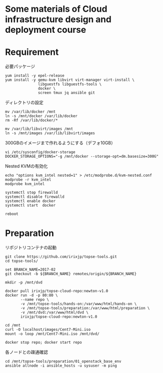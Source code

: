 # Some materials of Cloud infrastructure design and deployment course

# Requirement

必要パッケージ
```
yum install -y epel-release
yum install -y qemu-kvm libvirt virt-manager virt-install \
               libguestfs libguestfs-tools \
               docker \
               screen tmux jq ansible git
```

ディレクトリの設定
```
mv /var/lib/docker /mnt
ln -s /mnt/docker /var/lib/docker
rm -Rf /var/lib/docker/*

mv /var/lib/libvirt/images /mnt
ln -s /mnt/images /var/lib/libvirt/images
```

300GBのイメージまで作れるようにする（デフォ10GB）
```
vi /etc/sysconfig/docker-storage
DOCKER_STORAGE_OPTIONS="-g /mnt/docker --storage-opt=dm.basesize=300G"
```

Nested KVMの有効化
```
echo "options kvm_intel nested=1" > /etc/modprobe.d/kvm-nested.conf
modprobe -r kvm_intel
modprobe kvm_intel
```

```
systemctl stop firewalld
systemctl disable firewalld
systemctl enable docker
systemctl start  docker

reboot
```

# Preparation

リポジトリコンテナの起動
```
git clone https://github.com/irixjp/topse-tools.git
cd topse-tools/

set BRANCH_NAME=2017-02
git checkout -b ${BRANCH_NAME} remotes/origin/${BRANCH_NAME}

mkdir -p /mnt/dvd

docker pull irixjp/topse-cloud-repo:newton-v1.0
docker run -d -p 80:80 \
       --name repo \
       -v /mnt/topse-tools/hands-on:/var/www/html/hands-on \
       -v /mnt/topse-tools/preparation:/var/www/html/preparation \
       -v /mnt/dvd:/var/www/html/dvd \
       irixjp/topse-cloud-repo:newton-v1.0

cd /mnt
curl -O localhost/images/Cent7-Mini.iso
mount -o loop /mnt/Cent7-Mini.iso /mnt/dvd/

docker stop repo; docker start repo
```

各ノードとの疎通確認
```
cd /mnt/topse-tools/preparation/01_openstack_base_env
ansible allnode -i ansible_hosts -u sysuser -m ping
```
